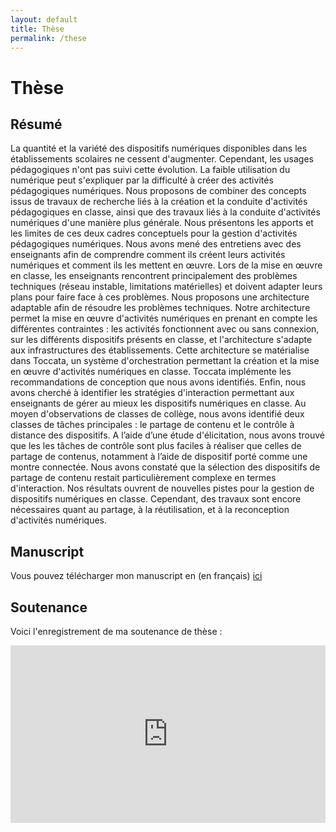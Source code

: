 ```yaml
---
layout: default
title: Thèse
permalink: /these
---
```


# Thèse

## Résumé
La quantité et la variété des dispositifs numériques disponibles dans les établissements scolaires ne cessent d'augmenter. Cependant, les usages pédagogiques n'ont pas suivi cette évolution. La faible utilisation du numérique peut s'expliquer par la difficulté à créer des activités pédagogiques numériques. 
Nous proposons de combiner des concepts issus de travaux de recherche liés à la création et la conduite d'activités pédagogiques en classe, ainsi que des travaux liés à la conduite d'activités numériques d'une manière plus générale. 
Nous présentons les apports et les limites de ces deux cadres conceptuels pour la gestion d'activités pédagogiques numériques. 
Nous avons mené des entretiens avec des enseignants afin de comprendre comment ils créent leurs activités numériques et comment ils les mettent en œuvre. Lors de la mise en œuvre en classe, les enseignants rencontrent principalement des problèmes techniques (réseau instable, limitations matérielles) et doivent adapter leurs plans pour faire face à ces problèmes. 
Nous proposons une architecture adaptable afin de résoudre les problèmes techniques. Notre architecture permet la mise en œuvre d'activités numériques en prenant en compte les différentes contraintes : les activités fonctionnent avec ou sans connexion, sur les différents dispositifs présents en classe, et l'architecture s'adapte aux infrastructures des établissements. Cette architecture se matérialise dans Toccata, un système d'orchestration permettant la création et la mise en œuvre d'activités numériques en classe. Toccata implémente les recommandations de conception que nous avons identifiés. 
Enfin, nous avons cherché à identifier les stratégies d'interaction permettant aux enseignants de gérer au mieux les dispositifs numériques en classe. Au moyen d'observations de classes de collège, nous avons identifié deux classes de tâches principales : le partage de contenu et le contrôle à distance des dispositifs. A l’aide d’une étude d'élicitation, nous avons trouvé que les les tâches de contrôle sont plus faciles à réaliser que celles de partage de contenus, notamment à l’aide de dispositif porté comme une montre connectée. 
Nous avons constaté que la sélection des dispositifs de partage de contenu restait particulièrement complexe en termes d'interaction. Nos résultats ouvrent de nouvelles pistes pour la gestion de dispositifs numériques en classe. Cependant, des travaux sont encore nécessaires quant au partage, à la réutilisation, et à la reconception d'activités numériques. 

## Manuscript

Vous pouvez télécharger mon manuscript en (en français) [ici](https://valentin.lachand.net/documents/2020/Manuscrit_VL.pdf)

## Soutenance

Voici l'enregistrement de ma soutenance de thèse :
<div style="padding:56.25% 0 0 0;position:relative;"><iframe src="https://player.vimeo.com/video/485939814" style="position:absolute;top:0;left:0;width:100%;height:100%;" frameborder="0" allow="autoplay; fullscreen" allowfullscreen></iframe></div><script src="https://player.vimeo.com/api/player.js"></script>
